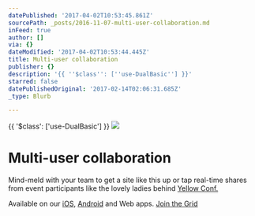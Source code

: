 ```yaml
---
datePublished: '2017-04-02T10:53:45.861Z'
sourcePath: _posts/2016-11-07-multi-user-collaboration.md
inFeed: true
author: []
via: {}
dateModified: '2017-04-02T10:53:44.445Z'
title: Multi-user collaboration
publisher: {}
description: '{{ ''$class'': [''use-DualBasic''] }}'
starred: false
datePublishedOriginal: '2017-02-14T02:06:31.685Z'
_type: Blurb

---
```

{{ '$class': \['use-DualBasic'\] }}
![](https://the-grid-user-content.s3-us-west-2.amazonaws.com/8fb11765-80d9-4e7e-8c79-020d052d75e4.jpg)

# Multi-user collaboration

Mind-meld with your team to get a site like this up or tap real-time shares from event participants like the lovely ladies behind [Yellow Conf.][0]

Available on our [iOS][1], [Android][2] and Web apps.
[Join the Grid][3]

[0]: http://yellow.community/
[1]: https://itunes.apple.com/us/app/the-grid./id990744597?ls=1&mt=8
[2]: https://play.google.com/store/apps/details?id=io.thegrid.app&hl=en
[3]: https://plans.thegrid.io/?plan=pro